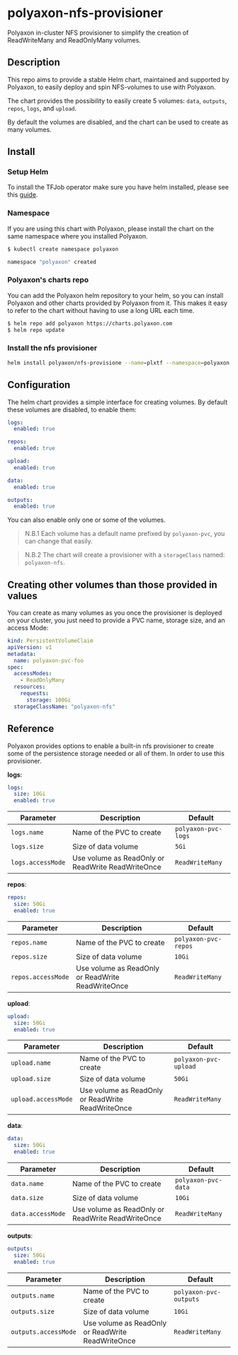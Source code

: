 # polyaxon-nfs-provisioner

Polyaxon in-cluster NFS provisioner to simplify the creation of ReadWriteMany and ReadOnlyMany volumes.


## Description

This repo aims to provide a stable Helm chart, maintained and supported by Polyaxon, to easily deploy and spin NFS-volumes to use with Polyaxon.

The chart provides the possibility to easily create 5 volumes: `data`, `outputs`, `repos`, `logs`, and `upload`. 

By default the volumes are disabled, and the chart can be used to create as many volumes.

## Install

### Setup Helm

To install the TFJob operator make sure you have helm installed, please see this [guide](https://docs.polyaxon.com/guides/setup-helm/).

### Namespace

If you are using this chart with Polyaxon, please install the chart on the same namespace where you installed Polyaxon.

```bash
$ kubectl create namespace polyaxon

namespace "polyaxon" created
```

### Polyaxon's charts repo

You can add the Polyaxon helm repository to your helm, so you can install Polyaxon and other charts provided by Polyaxon from it. 
This makes it easy to refer to the chart without having to use a long URL each time.

```bash
$ helm repo add polyaxon https://charts.polyaxon.com
$ helm repo update
```

### Install the nfs provisioner

```bash
helm install polyaxon/nfs-provisione --name=plxtf --namespace=polyaxon
```


## Configuration

The helm chart provides a simple interface for creating volumes. By default these volumes are disabled, to enable them:

```yaml
logs:
  enabled: true

repos:
  enabled: true

upload:
  enabled: true

data:
  enabled: true

outputs:
  enabled: true
```

You can also enable only one or some of the volumes.

> N.B.1 Each volume has a default name prefixed by `polyaxon-pvc`, you can change that easily.

> N.B.2 The chart will create a provisioner with a `storageClass` named: `polyaxon-nfs`.

## Creating other volumes than those provided in values

You can create as many volumes as you once the provisioner is deployed on your cluster, you just need to provide a PVC name, storage size, and an access Mode:

```yaml
kind: PersistentVolumeClaim
apiVersion: v1
metadata:
  name: polyaxon-pvc-foo
spec:
  accessModes:
    - ReadOnlyMany
  resources:
    requests:
      storage: 100Gi
  storageClassName: "polyaxon-nfs" 
```

## Reference

Polyaxon provides options to enable a built-in nfs provisioner to create some of the persistence storage needed or all of them.
In order to use this provisioner.

**logs**:

```yaml
logs:
  size: 10Gi
  enabled: true
```

| Parameter             | Description                                       | Default
| --------------------- | ------------------------------------------------- | ----------------------------------------------------------
| `logs.name`           | Name of the PVC to create                         | `polyaxon-pvc-logs`
| `logs.size`           | Size of data volume                               | `5Gi`
| `logs.accessMode`     | Use volume as ReadOnly or ReadWrite ReadWriteOnce | `ReadWriteMany`


**repos**:

```yaml
repos:
  size: 50Gi
  enabled: true
```

| Parameter              | Description                                       | Default
| ---------------------- | ------------------------------------------------- | ----------------------------------------------------------
| `repos.name`           | Name of the PVC to create                         | `polyaxon-pvc-repos`
| `repos.size`           | Size of data volume                               | `10Gi`
| `repos.accessMode`     | Use volume as ReadOnly or ReadWrite ReadWriteOnce | `ReadWriteMany`


**upload**:

```yaml
upload:
  size: 50Gi
  enabled: true
```

| Parameter               | Description                                       | Default
| ----------------------- | ------------------------------------------------- | ----------------------------------------------------------
| `upload.name`           | Name of the PVC to create                         | `polyaxon-pvc-upload`
| `upload.size`           | Size of data volume                               | `50Gi`
| `upload.accessMode`     | Use volume as ReadOnly or ReadWrite ReadWriteOnce | `ReadWriteMany`


**data**:

```yaml
data:
  size: 50Gi
  enabled: true
```

| Parameter             | Description                                       | Default
| --------------------- | ------------------------------------------------- | ----------------------------------------------------------
| `data.name`           | Name of the PVC to create                         | `polyaxon-pvc-data`
| `data.size`           | Size of data volume                               | `10Gi`
| `data.accessMode`     | Use volume as ReadOnly or ReadWrite ReadWriteOnce | `ReadWriteMany`


**outputs**:

```yaml
outputs:
  size: 50Gi
  enabled: true
```

| Parameter                | Description                                       | Default
| ------------------------ | ------------------------------------------------- | ----------------------------------------------------------
| `outputs.name`           | Name of the PVC to create                         | `polyaxon-pvc-outputs`
| `outputs.size`           | Size of data volume                               | `10Gi`
| `outputs.accessMode`     | Use volume as ReadOnly or ReadWrite ReadWriteOnce | `ReadWriteMany`
